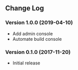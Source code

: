 ## Change Log
### Version 1.0.0 (2019-04-10)
- Add admin console
- Automate build console
### Version 0.1.0 (2017-11-20)
- Initial release